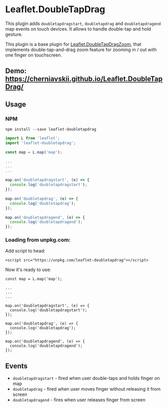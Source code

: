 # Leaflet.DoubleTapDrag

This plugin adds `doubletapdragstart`, `doubletapdrag` and `doubletapdragend` map events on touch devices.
It allows to handle double-tap and hold gesture.

This plugin is a base plugin for [Leaflet.DoubleTapDragZoom](https://github.com/cherniavskii/Leaflet.DoubleTapDragZoom), that implements double-tap-and-drag zoom feature for zooming in / out with one finger on touchscreen.

## Demo: https://cherniavskii.github.io/Leaflet.DoubleTapDrag/

## Usage

### NPM

`npm install --save leaflet-doubletapdrag`

```js
import L from 'leaflet';
import 'leaflet-doubletapdrag';

const map = L.map('map');

...
...
...

map.on('doubletapdragstart', (e) => {
  console.log('doubletapdragstart');
});

map.on('doubletapdrag', (e) => {
  console.log('doubletapdrag');
});

map.on('doubletapdragend', (e) => {
  console.log('doubletapdragend');
});
```

### Loading from unpkg.com:

Add script to head:

`<script src="https://unpkg.com/leaflet-doubletapdrag"></script>`

Now it's ready to use:

```
const map = L.map('map');

...
...
...

map.on('doubletapdragstart', (e) => {
  console.log('doubletapdragstart');
});

map.on('doubletapdrag', (e) => {
  console.log('doubletapdrag');
});

map.on('doubletapdragend', (e) => {
  console.log('doubletapdragend');
});
```

## Events

- `doubletapdragstart` - fired when user double-taps and holds finger on map
- `doubletapdrag` - fired when user moves finger without releasing it from screen
- `doubletapdragend` - fires when user releases finger from screen

